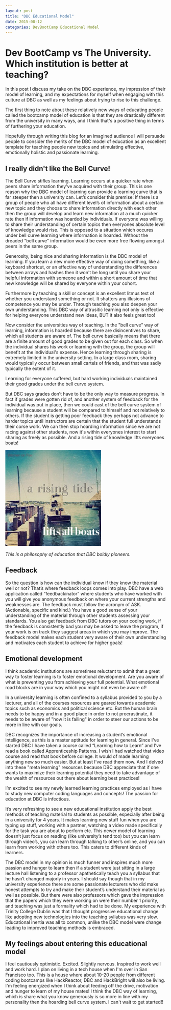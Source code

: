 ```yaml
---
layout: post
title: "DBC Educational Model"
date: 2015-08-12
categories: DevBootCamp Educational Model
---
```



<h1>Dev BootCamp vs The University. Which institution is better at teaching?</h1>


In this post I discuss my take on the DBC experience, my impression of their model of learning, and my expectations for myself when engaging with this culture at DBC as well as my feelings about trying to rise to this challenge.

The first thing to note about these relatively new ways of educating people called the bootcamp model of education is that they are drastically different from the university in many ways, and I think that's a positive thing in terms of furthering your education.



Hopefully through writing this blog for an imagined audience I will persuade people to consider the merits of the DBC model of education as an excellent template for teaching people new topics and stimulating effective, emotionally holistic and passionate learning.


<h2> I really didn't like the Bell Curve! </h2>
The Bell Curve stifles learning. Learning occurs at a quicker rate when peers share information they’ve acquired with their group.
This is one reason why the DBC model of learning can provide a learning curve that is far steeper then a university can. Let’s consider this premise: If there is a group of people who all have different level’s of information about a certain new topic and they choose to share information directly with each other then the group will develop and learn new information at a much quicker rate then if information was hoarded by individuals. If everyone was willing to share their understanding of certain topics then everyones absolute level of knowledge would rise. This is opposed to a situation which occures under bell curve learning where information is hoarded. Without the dreaded "bell curve" information would be even more free flowing amongst peers in the same group.

Generosity, being nice and sharing information is the DBC model of learning. If you learn a new more effective way of doing something, like a keyboard shortcut, or an effective way of understanding the differences between arrays and hashes then it won't be long until you share your helpful information with someone and within a short amount of time that new knowledge will be shared by everyone within your cohort.

Furthermore by teaching a skill or concept is an excellent litmus test of whether you understand something or not. It shatters any illusions of competence you may be under. Through teaching you also deepen your own understanding. This DBC way of altrusitic learning not only is effective for helping everyone understand new ideas, BUT it also feels great too!

Now consider the universities way of teaching.
In the "bell curve" way of learning, information is hoarded because there are disincentives to share, which all students are aware of. The bell curve basically means that there are a finite amount of good grades to be given out for each class. So when the individual shares his work or learning with the group, the group will benefit at the individual's expense. Hence learning through sharing is extremely limited in the university setting. In a large class room, sharing would typically occur between small cartels of friends, and that was sadly typically the extent of it.

Learning for everyone suffered, but hard working individuals maintained their good grades under the bell curve system.

But DBC says grades don’t have to be the only way to measure progress. In fact if grades were gotten rid of, and another system of feedback for the individual was put in place, then we could cast of the bell curve system of learning because a student will be compared to himself and not relatively to others. If the student is getting poor feedback they perhaps not advance to harder topics until instructors are certain that the student full understands their corse work. We can then stop hoarding information since we are not racing against other students, now it's within everyones interest to start sharing as freely as possible. And a rising tide of knowledge lifts everyones boats!

![rising tide lifts all boats](/imgs/boat-tides.jpg)

<i>This is a philosophy of education that DBC boldly pioneers.</i>

<h2> Feedback </h2>
So the question is how can the individual know if they know the material well or not? That’s where feedback loops comes into play. DBC have a web application called “feedbackinator” where students who have worked with you will give you anonymous feedback on where your current strengths and weaknesses are. The feedback must follow the acronym of ASK. (Actionable, specific and kind.) You have a good sense of your understanding of the material through other students assessing your standards. You also get feedback from DBC tutors on your coding work, if the feedback is consistently bad you may be asked to leave the program, if your work is on track they suggest areas in which you may improve. The feedback model makes each student very aware of their own understanding and motivates each student to achieve for higher goals!

<h2>Emotional development</h2>

I think academic institutions are sometimes reluctant to admit that a great way to foster learning is to foster emotional development. Are you aware of what is preventing you from achieving your full potential. What emotional road blocks are in your way which you might not even be aware of!


In a university learning is often confined to a syllabus provided to you by a lecturer, and all of the courses resources are geared towards academic topics such as economics and political science etc. But the human brain needs to be happy and in a good place in order to not procrastinate, it needs to be aware of "how it is failing" in order to steer our actions to be more in line with our goals.


DBC recognizes the importance of increasing a student’s emotional intelligence, as this is a master aptitude for learning in general. Since I’ve started DBC I have taken a course called “Learning how to Learn” and I’ve read a book called Apprenticeship Patterns. I wish I had watched that video course and read that book before college. It would of made learning anything new so much easier. But at least I’ve read them now. And I delved into these "meta learning" resources because DBC appreciate that if one wants to maximize their learning potential they need to take advantage of the wealth of resources out there about learning best practices!

I’m excited to see my newly learned learning practices employed as I have to study new computer coding languages and concepts! The passion for education at DBC is infectious.



It’s very refreshing to see a new educational institution apply the best methods of teaching material to students as possible, especially after being in a university for 4 years. It makes learning new stuff fun when you are typing up stuff, working with a partner, watching a video made specifically for the task you are about to perform etc. This newer model of learning doesn’t just focus on reading (like university’s tend too) but you can learn through video’s, you can learn through talking to other’s online, and you can learn from working with others too. This caters to different kinds of learners.

The DBC model in my opinion is much funner and inspires much more passion and hunger to learn then if a student were just sitting in a large lecture hall listening to a professor apathetically teach you a syllabus that he hasn’t changed majorly in years. I should say though that in my university experience there are some passionate lecturers who did make honest attempts to try and make their student’s understand their material as well as possible. But there were also professors which gave the impression that the papers which they were working on were their number 1 priority, and teaching was just a formality which had to be done. My experience with Trinity College Dublin was that I thought progressive educational change like adopting new technologies into the teaching syllabus was very slow. Educational inertia was all to common, unlike the DBC model were change leading to improved teaching methods is embraced.

<h2>My feelings about entering this educational model</h2>

I feel cautiously optimistic. Excited. Slightly nervous. Inspired to work well and work hard. I plan on living in a tech house when I'm over in San Francisco too. This is a house where about 10-20 people from different coding bootcamps like HackReactor, DBC and HackBright will also be living. I'm feeling energized when I think about feeding off the drive, motivation and hunger to learn of my house mates! I think the DBC way of learning, which is share what you know generously is so more in line with my personality then the hoarding bell curve system. I can't wait to get started!!


